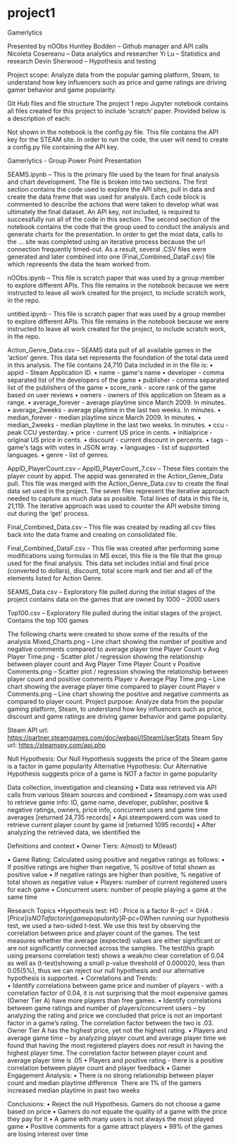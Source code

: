 # project1
Gamerlytics

Presented by nOObs
Huntley Bodden – Github manager and API calls
Nicoleta Cosereanu – Data analytics and researcher
Yi Lu – Statistics and research
Devin Sherwood – Hypothesis and testing

Project scope: Analyze data from the popular gaming platform, Steam, to understand how key influencers such as price and game ratings are driving gamer behavior and game popularity.

Git Hub files and file structure 
The project 1 repo Jupyter notebook contains all files created for this project to include ‘scratch’ paper. Provided below is a description of each:

Not shown in the notebook is the config.py file. This file contains the API key for the STEAM site. In order to run the code, the user will need to create a config.py file containing the API key.

Gamerlytics - Group Power Point Presentation

SEAMS.ipynb – This is the primary file used by the team for final analysis and chart development. The file is broken into two sections. The first section contains the code used to explore the API sites, pull in data and create the data frame that was used for analysis. Each code block is commented to describe the actions that were taken to develop what was ultimately the final dataset. An API key, not included, is required to successfully run all of the code in this section. 
The second section of the notebook contains the code that the group used to conduct the analysis and generate charts for the presentation. In order to get the most data, calls to the … site was completed using an iterative process because the url connection frequently timed-out. As a result, several .CSV files were generated and later combined into one (Final_Combined_DataF.csv) file which represents the data the team worked from. 

nOObs.ipynb – This file is scratch paper that was used by a group member to explore different APIs. This file remains in the notebook because we were instructed to leave all work created for the project, to include scratch work, in the repo.

untitled.ipynb - This file is scratch paper that was used by a group member to explore different APIs. This file remains in the notebook because we were instructed to leave all work created for the project, to include scratch work, in the repo.

Action_Genre_Data.csv – SEAMS data pull of all available games in the ‘action’ genre. This data set represents the foundation of the total data used in this analysis. The file contains 24,710
Data included in in the file is:
•	appid - Steam Application ID. 
•	name - game's name
•	developer - comma separated list of the developers of the game
•	publisher - comma separated list of the publishers of the game
•	score_rank - score rank of the game based on user reviews
•	owners - owners of this application on Steam as a range.
•	average_forever - average playtime since March 2009. In minutes.
•	average_2weeks - average playtime in the last two weeks. In minutes.
•	median_forever - median playtime since March 2009. In minutes.
•	median_2weeks - median playtime in the last two weeks. In minutes.
•	ccu - peak CCU yesterday.
•	price - current US price in cents.
•	initialprice - original US price in cents.
•	discount - current discount in percents.
•	tags - game's tags with votes in JSON array.
•	languages - list of supported languages.
•	genre - list of genres.

AppID_PlayerCount.csv – AppID_PlayerCount_7.csv – These files contain the player count by appid. The appid was generated in the Action_Genre_Data pull. This file was merged with the Action_Genre_Data.csv to create the final data set used in the project. The seven files represent the iterative approach needed to capture as much data as possible. Total lines of data in this file is, 21,119. The iterative approach was used to counter the API website timing out during the ‘get’ process. 
 
Final_Combined_Data.csv – This file was created by reading all csv files back into the data frame and creating on consolidated file. 

Final_Combined_DataF.csv - This file was created after performing some modifications using formulas in MS excel, this file is the file that the group used for the final analysis. This data set includes initial and final price (converted to dollars), discount, total score mark and tier and all of the elements listed for Action Genre.

SEAMS_Data.csv – Exploratory file pulled during the initial stages of the project contains data on the games that are owned by 1000 – 2000 users 

Top100.csv – Exploratory file pulled during the initial stages of the project. Contains the top 100 games 

The following charts were created to show some of the results of the analysis 
Mixed_Charts.png – Line chart showing the number of positive and negative comments compared to average player time 
Player Count v Avg Player Time.png - Scatter plot / regression showing the relationship between player count and Avg Player Time 
Player Count v Positive Comments.png – Scatter plot / regression showing the relationship between player count and positive comments 
Player v Average Play Time.png – Line chart showing the average player time compared to player count 
Player v Comments.png – Line chart showing the positive and negative comments as compared to player count. 
Project purpose: Analyze data from the popular gaming platform, Steam, to understand how key influencers such as price, discount and game ratings are driving gamer behavior and game popularity.

Steam API url: https://partner.steamgames.com/doc/webapi/ISteamUserStats 
Steam Spy url: https://steamspy.com/api.php 

Null Hypothesis: Our Null Hypothesis suggests the price of the Steam game is a factor in game popularity
Alternative Hypothesis: Our Alternative Hypothesis suggests price of a game is NOT a factor in game popularity

Data collection, investigation and cleansing 
•	Data was retrieved via API calls from various Steam sources and combined
•	Steamspy.com was used to retrieve game info: ID, game name, developer, publisher, positive & negative ratings, owners, price info, concurrent users and game time averages [returned 24,735 records]
•	Api.steampowerd.com was used to retrieve current player count by game id [returned 1095 records]
•	After analyzing the retrieved data, we identified the 

Definitions and context 
•	Owner Tiers: A(most) to M(least)
  
•	Game Rating:  Calculated using positive and negative ratings as follows:
•	If positive ratings are higher than negative, % positive of total shown as positive value
•	If negative ratings are higher than positive, % negative of total shown as negative value
•	Players: number of current registered users for each game
•	Concurrent users: number of people playing a game at the same time

Research Topics 
•Hypothesis test:
H0 : Price is a factor R$-pc != 0​
HA: [Price] is NOT a factor in [game popularity] R$-pc=0​
When running our hypothesis test, we used a two-sided t-test. We use this test by observing the correlation between price and player count of the games. The test measures whether the average (expected) values are either significant or are not significantly connected across the samples. The test(this graph using pearsons correlation test) shows a weak/no clear correlation of 0.04 as well as (t-test)showing a small p-value threshold of 0.000020, less than 0.05(5%), thus we can reject our null hypothesis and our alternative hypothesis is supported.
•	Correlations and Trends:   
•	Identify correlations between game price and number of players - with a correlation factor of 0.04, it is not surprising that the most expensive games (Owner Tier A) have more players than free games.
•	Identify correlations between game ratings and number of players/concurrent users – by analyzing the rating and price we concluded that price is not an important factor in a game’s rating. The correlation factor between the two is .03. Owner Tier A has the highest price, yet not the highest rating. 
•	Players and average game time – by analyzing player count and average player time we found that having the most registered players does not result in having the highest player time.  The correlation factor between player count and average player time is .05
•	Players and positive rating - there is a positive correlation between player count and player feedback 
•	Gamer Engagement Analysis:
•	There is no strong relationship between player count and median playtime difference ​
There are 1% of the gamers increased median playtime in past two weeks​

Conclusions:
•	Reject the null Hypothesis. Gamers do not choose a game based on price
•	Gamers do not equate the quality of a game with the price they pay for it
•	A game with many users is not always the most played game
•	Positive comments for a game attract players
•	99% of the games  are losing interest over time


